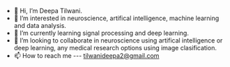 - 👋 Hi, I’m Deepa Tilwani.
- 👀 I’m interested in neuroscience, artifical intelligence, machine learning and data analysis.
- 🌱 I’m currently learning signal processing and deep learning.
- 💞️ I’m looking to collaborate in neuroscience using artifical intelligence or deep learning, any medical research options using image clasification.
- 📫 How to reach me --- tilwanideepa2@gmail.com

<!---
Deepa-Tilwani/Deepa-Tilwani is a ✨ special ✨ repository because its `README.md` (this file) appears on your GitHub profile.
You can click the Preview link to take a look at your changes.
--->

